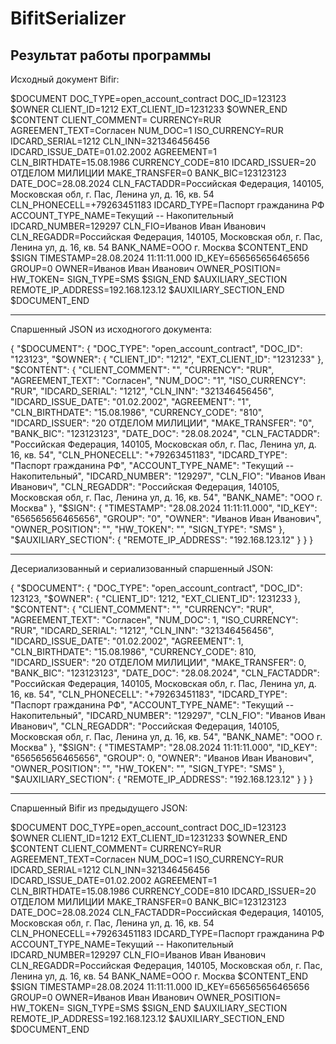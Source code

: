 # BifitSerializer

## Результат работы программы

Исходный документ Bifir:

$DOCUMENT
DOC_TYPE=open_account_contract
DOC_ID=123123
$OWNER
CLIENT_ID=1212
EXT_CLIENT_ID=1231233
$OWNER_END
$CONTENT
CLIENT_COMMENT=
CURRENCY=RUR
AGREEMENT_TEXT=Согласен
NUM_DOC=1
ISO_CURRENCY=RUR
IDCARD_SERIAL=1212
CLN_INN=321346456456
IDCARD_ISSUE_DATE=01.02.2002
AGREEMENT=1
CLN_BIRTHDATE=15.08.1986
CURRENCY_CODE=810
IDCARD_ISSUER=20 ОТДЕЛОМ МИЛИЦИИ
MAKE_TRANSFER=0
BANK_BIC=123123123
DATE_DOC=28.08.2024
CLN_FACTADDR=Российская Федерация, 140105, Московская обл, г. Пас, Ленина ул, д. 16, кв. 54
CLN_PHONECELL=+79263451183
IDCARD_TYPE=Паспорт гражданина РФ
ACCOUNT_TYPE_NAME=Текущий -- Накопительный
IDCARD_NUMBER=129297
CLN_FIO=Иванов Иван Иванович
CLN_REGADDR=Российская Федерация, 140105, Московская обл, г. Пас, Ленина ул, д. 16, кв. 54
BANK_NAME=ООО г. Москва
$CONTENT_END
$SIGN
TIMESTAMP=28.08.2024 11:11:11.000
ID_KEY=656565656465656
GROUP=0
OWNER=Иванов Иван Иванович
OWNER_POSITION=
HW_TOKEN=
SIGN_TYPE=SMS
$SIGN_END
$AUXILIARY_SECTION
REMOTE_IP_ADDRESS=192.168.123.12
$AUXILIARY_SECTION_END
$DOCUMENT_END

----------

Спаршенный JSON из исходногого документа:

{
  "$DOCUMENT": {
    "DOC_TYPE": "open_account_contract",
    "DOC_ID": "123123",
    "$OWNER": {
      "CLIENT_ID": "1212",
      "EXT_CLIENT_ID": "1231233"
    },
    "$CONTENT": {
      "CLIENT_COMMENT": "",
      "CURRENCY": "RUR",
      "AGREEMENT_TEXT": "Согласен",
      "NUM_DOC": "1",
      "ISO_CURRENCY": "RUR",
      "IDCARD_SERIAL": "1212",
      "CLN_INN": "321346456456",
      "IDCARD_ISSUE_DATE": "01.02.2002",
      "AGREEMENT": "1",
      "CLN_BIRTHDATE": "15.08.1986",
      "CURRENCY_CODE": "810",
      "IDCARD_ISSUER": "20 ОТДЕЛОМ МИЛИЦИИ",
      "MAKE_TRANSFER": "0",
      "BANK_BIC": "123123123",
      "DATE_DOC": "28.08.2024",
      "CLN_FACTADDR": "Российская Федерация, 140105, Московская обл, г. Пас, Ленина ул, д. 16, кв. 54",
      "CLN_PHONECELL": "+79263451183",
      "IDCARD_TYPE": "Паспорт гражданина РФ",
      "ACCOUNT_TYPE_NAME": "Текущий -- Накопительный",
      "IDCARD_NUMBER": "129297",
      "CLN_FIO": "Иванов Иван Иванович",
      "CLN_REGADDR": "Российская Федерация, 140105, Московская обл, г. Пас, Ленина ул, д. 16, кв. 54",
      "BANK_NAME": "ООО г. Москва"
    },
    "$SIGN": {
      "TIMESTAMP": "28.08.2024 11:11:11.000",
      "ID_KEY": "656565656465656",
      "GROUP": "0",
      "OWNER": "Иванов Иван Иванович",
      "OWNER_POSITION": "",
      "HW_TOKEN": "",
      "SIGN_TYPE": "SMS"
    },
    "$AUXILIARY_SECTION": {
      "REMOTE_IP_ADDRESS": "192.168.123.12"
    }
  }
}

----------

Десериализованный и сериализованный спаршенный JSON:

{
  "$DOCUMENT": {
    "DOC_TYPE": "open_account_contract",
    "DOC_ID": 123123,
    "$OWNER": {
      "CLIENT_ID": 1212,
      "EXT_CLIENT_ID": 1231233
    },
    "$CONTENT": {
      "CLIENT_COMMENT": "",
      "CURRENCY": "RUR",
      "AGREEMENT_TEXT": "Согласен",
      "NUM_DOC": 1,
      "ISO_CURRENCY": "RUR",
      "IDCARD_SERIAL": "1212",
      "CLN_INN": "321346456456",
      "IDCARD_ISSUE_DATE": "01.02.2002",
      "AGREEMENT": 1,
      "CLN_BIRTHDATE": "15.08.1986",
      "CURRENCY_CODE": 810,
      "IDCARD_ISSUER": "20 ОТДЕЛОМ МИЛИЦИИ",
      "MAKE_TRANSFER": 0,
      "BANK_BIC": "123123123",
      "DATE_DOC": "28.08.2024",
      "CLN_FACTADDR": "Российская Федерация, 140105, Московская обл, г. Пас, Ленина ул, д. 16, кв. 54",
      "CLN_PHONECELL": "+79263451183",
      "IDCARD_TYPE": "Паспорт гражданина РФ",
      "ACCOUNT_TYPE_NAME": "Текущий -- Накопительный",
      "IDCARD_NUMBER": "129297",
      "CLN_FIO": "Иванов Иван Иванович",
      "CLN_REGADDR": "Российская Федерация, 140105, Московская обл, г. Пас, Ленина ул, д. 16, кв. 54",
      "BANK_NAME": "ООО г. Москва"
    },
    "$SIGN": {
      "TIMESTAMP": "28.08.2024 11:11:11.000",
      "ID_KEY": "656565656465656",
      "GROUP": 0,
      "OWNER": "Иванов Иван Иванович",
      "OWNER_POSITION": "",
      "HW_TOKEN": "",
      "SIGN_TYPE": "SMS"
    },
    "$AUXILIARY_SECTION": {
      "REMOTE_IP_ADDRESS": "192.168.123.12"
    }
  }
}

----------

Спаршенный Bifir из предыдущего JSON:

$DOCUMENT
DOC_TYPE=open_account_contract
DOC_ID=123123
$OWNER
CLIENT_ID=1212
EXT_CLIENT_ID=1231233
$OWNER_END
$CONTENT
CLIENT_COMMENT=
CURRENCY=RUR
AGREEMENT_TEXT=Согласен
NUM_DOC=1
ISO_CURRENCY=RUR
IDCARD_SERIAL=1212
CLN_INN=321346456456
IDCARD_ISSUE_DATE=01.02.2002
AGREEMENT=1
CLN_BIRTHDATE=15.08.1986
CURRENCY_CODE=810
IDCARD_ISSUER=20 ОТДЕЛОМ МИЛИЦИИ
MAKE_TRANSFER=0
BANK_BIC=123123123
DATE_DOC=28.08.2024
CLN_FACTADDR=Российская Федерация, 140105, Московская обл, г. Пас, Ленина ул, д. 16, кв. 54
CLN_PHONECELL=+79263451183
IDCARD_TYPE=Паспорт гражданина РФ
ACCOUNT_TYPE_NAME=Текущий -- Накопительный
IDCARD_NUMBER=129297
CLN_FIO=Иванов Иван Иванович
CLN_REGADDR=Российская Федерация, 140105, Московская обл, г. Пас, Ленина ул, д. 16, кв. 54
BANK_NAME=ООО г. Москва
$CONTENT_END
$SIGN
TIMESTAMP=28.08.2024 11:11:11.000
ID_KEY=656565656465656
GROUP=0
OWNER=Иванов Иван Иванович
OWNER_POSITION=
HW_TOKEN=
SIGN_TYPE=SMS
$SIGN_END
$AUXILIARY_SECTION
REMOTE_IP_ADDRESS=192.168.123.12
$AUXILIARY_SECTION_END
$DOCUMENT_END
